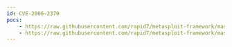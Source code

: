 ```yaml
---
id: CVE-2006-2370
pocs:
    - https://raw.githubusercontent.com/rapid7/metasploit-framework/master/modules/exploits/windows/smb/ms06_025_rasmans_reg.rb
    - https://raw.githubusercontent.com/rapid7/metasploit-framework/master/modules/exploits/windows/smb/ms06_025_rras.rb
---
```

